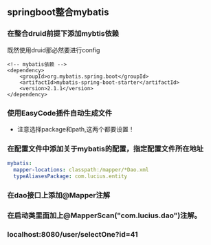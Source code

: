 ## springboot整合mybatis

### 在整合druid前提下添加mybtis依赖
既然使用druid那必然要进行config
```
<!-- mybatis依赖 -->
<dependency>
    <groupId>org.mybatis.spring.boot</groupId>
    <artifactId>mybatis-spring-boot-starter</artifactId>
    <version>2.1.1</version>
</dependency>
```

### 使用EasyCode插件自动生成文件
- 注意选择package和path,这两个都要设置！

### 在配置文件中添加关于mybatis的配置，指定配置文件所在地址
```yaml
mybatis:
  mapper-locations: classpath:/mapper/*Dao.xml
  typeAliasesPackage: com.lucius.entity
```
### 在dao接口上添加@Mapper注解
### 在启动类里面加上@MapperScan("com.lucius.dao")注解。
### localhost:8080/user/selectOne?id=41 

